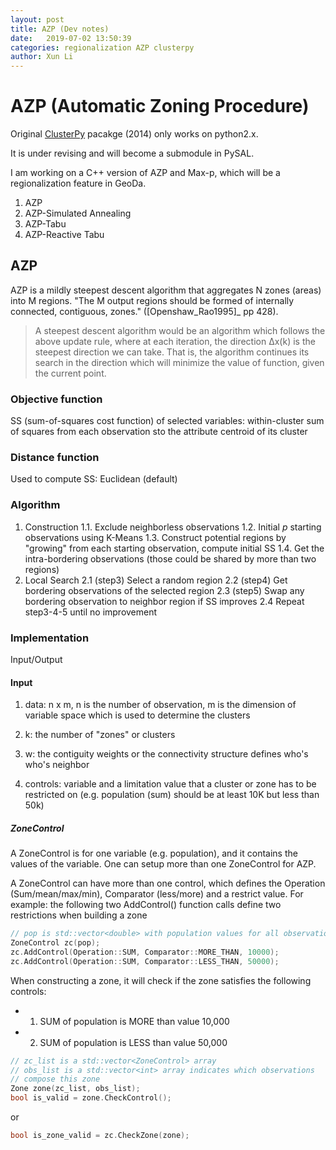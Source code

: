 ```yaml
---
layout: post
title: AZP (Dev notes)
date:   2019-07-02 13:50:39
categories: regionalization AZP clusterpy
author: Xun Li
---
```


# AZP (Automatic Zoning Procedure)

Original [ClusterPy](https://github.com/clusterpy/clusterpy) pacakge (2014) only works on python2.x.

It is under revising and will become a submodule in PySAL.

I am working on a C++ version of AZP and Max-p, which will be a regionalization feature in GeoDa. 

1. AZP
2. AZP-Simulated Annealing
3. AZP-Tabu
3. AZP-Reactive Tabu


## AZP

AZP is a mildly steepest descent algorithm that aggregates N zones (areas) into M regions. "The M output regions should be formed of internally connected, contiguous, zones." ([Openshaw_Rao1995]_ pp 428).

> A steepest descent algorithm would be an algorithm which follows the above update rule, where at each iteration, the direction ∆x(k) is the steepest direction we can take. That is, the algorithm continues its search in the direction which will minimize the value of function, given the current point.


### Objective function

SS (sum-of-squares cost function) of selected variables: within-cluster sum of squares from each observation sto the attribute centroid of its cluster


### Distance function

Used to compute SS: Euclidean (default)


### Algorithm

1. Construction
1.1. Exclude neighborless observations
1.2. Initial *p* starting observations using K-Means
1.3. Construct potential regions by "growing" from each starting observation, compute initial SS
1.4. Get the intra-bordering observations (those could be shared by more than two regions)
2. Local Search
  2.1 (step3) Select a random region
  2.2 (step4) Get bordering observations of the selected region
  2.3 (step5) Swap any bordering observation to neighbor region if SS improves
  2.4 Repeat step3-4-5 until no improvement


### Implementation

Input/Output

#### Input

1. data: n x m, n is the number of observation, m is the dimension of variable space which is used to determine the clusters

2. k: the number of "zones" or clusters

3. w: the contiguity weights or the connectivity structure defines who's who's neighbor

4. controls: variable and a limitation value that a cluster or zone has to be restricted on (e.g. population (sum) should be at least 10K but less than 50k)


##### ZoneControl

A ZoneControl is for one variable (e.g. population), and it contains the values of the variable. One can setup more than one ZoneControl for AZP.

A ZoneControl can have more than one control, which defines the
Operation (Sum/mean/max/min), Comparator (less/more) and a restrict
value. For example: the following two AddControl() function calls
define two restrictions when building a zone
```c++
// pop is std::vector<double> with population values for all observations.
ZoneControl zc(pop);
zc.AddControl(Operation::SUM, Comparator::MORE_THAN, 10000);
zc.AddControl(Operation::SUM, Comparator::LESS_THAN, 50000);
```

When constructing a zone, it will check if the zone satisfies the following controls:
* 1. SUM of population is MORE than value 10,000
* 2. SUM of population is LESS than value 50,000

```c++
// zc_list is a std::vector<ZoneControl> array
// obs_list is a std::vector<int> array indicates which observations
// compose this zone
Zone zone(zc_list, obs_list);
bool is_valid = zone.CheckControl();
```

or 
```C++
bool is_zone_valid = zc.CheckZone(zone);
```
